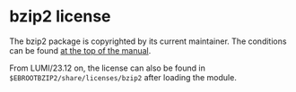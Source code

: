 # bzip2 license

The bzip2 package is copyrighted by its current maintainer. The conditions
can be found
[at the top of the manual](https://www.sourceware.org/bzip2/manual/manual.html).

From LUMI/23.12 on, the license can also be found in
`$EBROOTBZIP2/share/licenses/bzip2` after loading the module.

